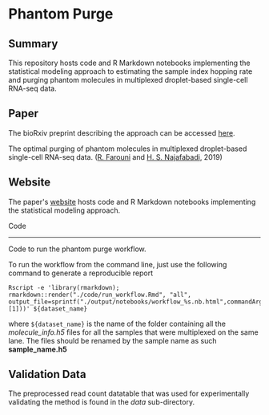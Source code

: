 # Phantom Purge

Summary
-------

This repository hosts code and R Markdown notebooks implementing the statistical modeling approach to estimating the sample index hopping rate and purging phantom molecules in multiplexed droplet-based single-cell RNA-seq data. 

Paper
-------

The bioRxiv preprint describing the approach can be accessed [here](https://www.biorxiv.org/content/10.1101/617225v1).


The optimal purging of phantom molecules in multiplexed droplet-based single-cell RNA-seq data. ([R. Farouni](http://rfarouni.github.io/) and [H. S. Najafabadi](http://csg.lab.mcgill.ca/), 2019)


Website
---------

The paper's [website](https://csglab.github.io/phantom_purge/index.html) hosts code and R Markdown notebooks implementing the statistical modeling approach.




Code
_____

Code to run the phantom purge workflow.

To run the workflow from the command line, just use the following command to generate a reproducible report

```
Rscript -e 'library(rmarkdown); rmarkdown::render("./code/run_workflow.Rmd", "all", output_file=sprintf("./output/notebooks/workflow_%s.nb.html",commandArgs(trailingOnly=T)[1]))' ${dataset_name}
```
where `${dataset_name}` is the name of the folder containing all the *molecule_info.h5* files for all the samples that were multiplexed on the same lane. The files should be renamed by the sample name as such **sample_name.h5** 


Validation Data
---------


The preprocessed read count datatable that was used for experimentally validating the method is found in the *data* sub-directory.


 
